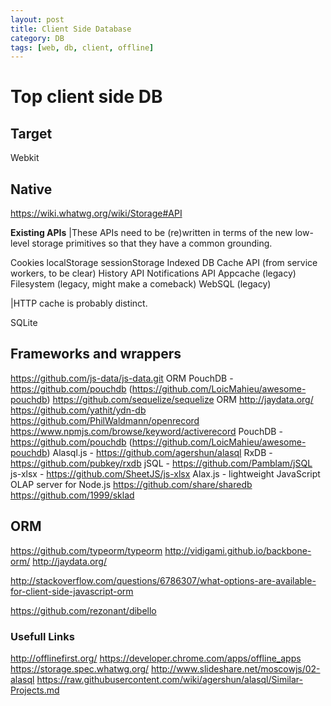 ```yaml
---
layout: post
title: Client Side Database
category: DB
tags: [web, db, client, offline]
---
```


# Top client side DB

## Target

Webkit

## Native

https://wiki.whatwg.org/wiki/Storage#API

**Existing APIs**
|These APIs need to be (re)written in terms of the new low-level storage primitives so that they have a common grounding.

Cookies
localStorage
sessionStorage
Indexed DB
Cache API (from service workers, to be clear)
History API
Notifications API
Appcache (legacy)
Filesystem (legacy, might make a comeback)
WebSQL (legacy)

|HTTP cache is probably distinct.

SQLite


## Frameworks and wrappers
https://github.com/js-data/js-data.git ORM
PouchDB - https://github.com/pouchdb (https://github.com/LoicMahieu/awesome-pouchdb)
https://github.com/sequelize/sequelize ORM
http://jaydata.org/
https://github.com/yathit/ydn-db
https://github.com/PhilWaldmann/openrecord
https://www.npmjs.com/browse/keyword/activerecord
PouchDB - https://github.com/pouchdb (https://github.com/LoicMahieu/awesome-pouchdb)
Alasql.js - https://github.com/agershun/alasql
RxDB - https://github.com/pubkey/rxdb
jSQL - https://github.com/Pamblam/jSQL
js-xlsx - https://github.com/SheetJS/js-xlsx
Alax.js - lightweight JavaScript OLAP server for Node.js
https://github.com/share/sharedb
https://github.com/1999/sklad


## ORM
https://github.com/typeorm/typeorm
http://vidigami.github.io/backbone-orm/
http://jaydata.org/

http://stackoverflow.com/questions/6786307/what-options-are-available-for-client-side-javascript-orm

https://github.com/rezonant/dibello

### Usefull Links
http://offlinefirst.org/
https://developer.chrome.com/apps/offline_apps
https://storage.spec.whatwg.org/
http://www.slideshare.net/moscowjs/02-alasql
https://raw.githubusercontent.com/wiki/agershun/alasql/Similar-Projects.md
